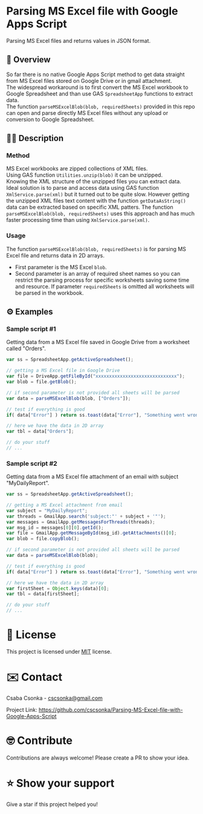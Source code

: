 # Parsing MS Excel file with Google Apps Script

Parsing MS Excel files and returns values in JSON format.

## 👀 Overview

So far there is no native Google Apps Script method to get data straight from MS Excel files stored on Google Drive or in gmail attachment.  
The widespread workaround is to first convert the MS Excel workbook to Google Spreadsheet and than use GAS `SpreadsheetApp` functions to extract data.  
The function `parseMSExcelBlob(blob, requiredSheets)` provided in this repo can open and parse directly MS Excel files without any upload or conversion to Google Spreadsheet.

## ✍🏼 Description

### Method

MS Excel workbooks are zipped collections of XML files.  
Using GAS function `Utilities.unzip(blob)` it can be unzipped.  
Knowing the XML structure of the unzipped files you can extract data.  
Ideal solution is to parse and access data using GAS function `XmlService.parse(xml)` but it turned out to be quite slow.
However getting the unzipped XML files text content with the function `getDataAsString()` data can be extracted based on specific XML patters. The function `parseMSExcelBlob(blob, requiredSheets)` uses this approach and has much faster processing time than using `XmlService.parse(xml)`.

### Usage

The function `parseMSExcelBlob(blob, requiredSheets)` is for parsing MS Excel file and returns data in 2D arrays.
* First parameter is the MS Excel `blob`.
* Second parameter is an array of required sheet names so you can restrict the parsing process for specific worksheets saving some time and resource.
If parameter `requiredSheets` is omitted all worksheets will be parsed in the workbook.

## ⚙️ Examples

### Sample script #1

Getting data from a MS Excel file saved in Google Drive from a worksheet called "Orders".

```javascript
var ss = SpreadsheetApp.getActiveSpreadsheet();

// getting a MS Excel file in Google Drive
var file = DriveApp.getFileById("xxxxxxxxxxxxxxxxxxxxxxxxxxxxxx");
var blob = file.getBlob();

// if second parameter is not provided all sheets will be parsed
var data = parseMSExcelBlob(blob, ["Orders"]);

// test if everything is good
if( data["Error"] ) return ss.toast(data["Error"], "Something went wrong 🙄", 10);

// here we have the data in 2D array
var tbl = data["Orders"];

// do your stuff
// ...
```

### Sample script #2

Getting data from a MS Excel file attachment of an email with subject "MyDailyReport".

```javascript
var ss = SpreadsheetApp.getActiveSpreadsheet();

// getting a MS Excel attachment from email
var subject = "MyDailyReport";
var threads = GmailApp.search('subject:"' + subject + '"');
var messages = GmailApp.getMessagesForThreads(threads);
var msg_id = messages[0][0].getId();
var file = GmailApp.getMessageById(msg_id).getAttachments()[0];
var blob = file.copyBlob();

// if second parameter is not provided all sheets will be parsed
var data = parseMSExcelBlob(blob);

// test if everything is good
if( data["Error"] ) return ss.toast(data["Error"], "Something went wrong 🙄", 10);

// here we have the data in 2D array
var firstSheet = Object.keys(data)[0];
var tbl = data[firstSheet];

// do your stuff
// ...
```

# 📝 License

This project is licensed under [MIT](https://opensource.org/licenses/MIT) license.

# ✉️ Contact

Csaba Csonka - cscsonka@gmail.com

Project Link: https://github.com/cscsonka/Parsing-MS-Excel-file-with-Google-Apps-Script

# 🤓 Contribute

Contributions are always welcome! Please create a PR to show your idea.

# ⭐️ Show your support

Give a star if this project helped you!


